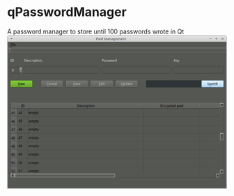 # qPasswordManager
A password manager to store until 100 passwords wrote in Qt
![alt](https://github.com/leandrocadete/qPasswordManager/blob/main/window.png?raw=true)

